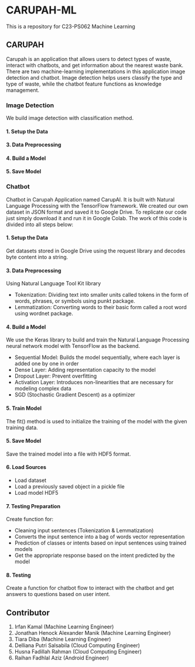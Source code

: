 # CARUPAH-ML
This is a repository for C23-PS062 Machine Learning

## CARUPAH
Carupah is an application that allows users to detect types of waste, interact with chatbots, and get information about the nearest waste bank. There are two machine-learning implementations in this application image detection and chatbot. Image detection helps users classify the type and type of waste, while the chatbot feature functions as knowledge management.

### Image Detection
We build image detection with classification method. 
#### 1. Setup the Data

#### 3. Data Preprocessing
#### 4. Build a Model
#### 5. Save Model



### Chatbot
Chatbot in Carupah Application named CarupAI. It is built with Natural Language Processing with the TensorFlow framework. We created our own dataset in JSON format and saved it to Google Drive. To replicate our code just simply download it and run it in Google Colab. The work of this code is divided into all steps below:
#### 1. Setup the Data
Get datasets stored in Google Drive using the request library and decodes byte content into a string.
#### 3. Data Preprocessing
Using Natural Language Tool Kit library 
- Tokenization: Dividing text into smaller units called tokens in the form of words, phrases, or symbols using punkt package.
- Lemmatization: Converting words to their basic form called a root word using wordnet package.
#### 4. Build a Model
We use the Keras library to build and train the Natural Language Processing neural network model with TensorFlow as the backend.
- Sequential Model: Builds the model sequentially, where each layer is added one by one in order
- Dense Layer: Adding representation capacity to the model
- Dropout Layer: Prevent overfitting
- Activation Layer: Introduces non-linearities that are necessary for modeling complex data
- SGD (Stochastic Gradient Descent) as a optimizer
#### 5. Train Model
The fit() method is used to initialize the training of the model with the given training data.
#### 5. Save Model
Save the trained model into a file with HDF5 format. 
#### 6. Load Sources
- Load dataset
- Load a previously saved object in a pickle file
- Load model HDF5
#### 7. Testing Preparation
Create function for:
- Cleaning input sentences (Tokenization & Lemmatization)
- Converts the input sentence into a bag of words vector representation
- Prediction of classes or intents based on input sentences using trained models
- Get the appropriate response based on the intent predicted by the model
#### 8. Testing
Create a function for chatbot flow to interact with the chatbot and get answers to questions based on user intent.

## Contributor
1. Irfan Kamal (Machine Learning Engineer)
2. Jonathan Henock Alexander Manik (Machine Learning Engineer)
3. Tiara Diba (Machine Learning Engineer)
4. Delliana Putri Salsabila (Cloud Computing Engineer)
5. Husna Fadillah Rahman (Cloud Computing Engineer)
6. Raihan Fadhlal Aziz (Android Engineer)
